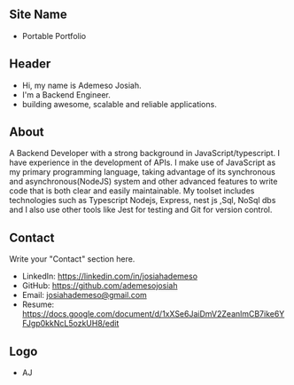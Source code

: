 ## Site Name
- Portable Portfolio

## Header
- Hi, my name is Ademeso Josiah. 
- I'm a Backend Engineer.
- building awesome, scalable and reliable applications.

## About
A Backend Developer with a strong background in JavaScript/typescript. I have experience in the development of APIs. I make use of JavaScript as my primary programming language, taking advantage of its synchronous and asynchronous(NodeJS) system and other advanced features to write code that is both clear and easily maintainable. My toolset includes technologies such as Typescript Nodejs, Express, nest js ,Sql, NoSql dbs and I also use other tools like Jest for testing and Git for version control. 

## Contact
Write your "Contact" section here.
- LinkedIn: https://linkedin.com/in/josiahademeso
- GitHub: https://github.com/ademesojosiah
- Email: josiahademeso@gmail.com
- Resume: https://docs.google.com/document/d/1xXSe6JaiDmV2ZeanlmCB7ike6YFJgp0kkNcL5ozkUH8/edit

## Logo
- AJ